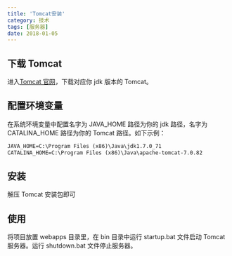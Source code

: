 ```yaml
---
title: 'Tomcat安装'
category: 技术
tags: [服务器]
date: 2018-01-05
---
```


## 下载 Tomcat

进入[Tomcat 官网](https://tomcat.apache.org)，下载对应你 jdk 版本的 Tomcat。

## 配置环境变量

在系统环境变量中配置名字为 JAVA_HOME 路径为你的 jdk 路径，名字为 CATALINA_HOME 路径为你的 Tomcat 路径。如下示例：

```txt
JAVA_HOME=C:\Program Files (x86)\Java\jdk1.7.0_71
CATALINA_HOME=C:\Program Files (x86)\Java\apache-tomcat-7.0.82
```

## 安装

解压 Tomcat 安装包即可

## 使用

将项目放置 webapps 目录里，在 bin 目录中运行 startup.bat 文件启动 Tomcat 服务器。运行 shutdown.bat 文件停止服务器。
